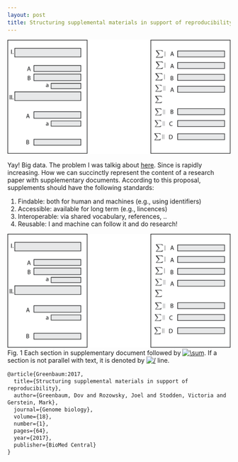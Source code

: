 ```yaml
---
layout: post
title: Structuring supplemental materials in support of reproducibility
---
```

![_config.yml](/images/supplementary_1@3x.png)

Yay! Big data. The problem I was talkig about [here](/https://dadashkarimi.github.io/about/). Since is rapidly increasing. How we can succinctly represent the content of a research paper with supplementary documents. According to this proposal, supplements should have the following standards:
1. Findable: both for human and machines (e.g., using identifiers)
2. Accessible: available for long term (e.g., lincences)
3. Interoperable: via shared vocabulary, references, ..
4. Reusable: I and machine can follow it and do research!

![_config.yml](/images/supplementary_1@3x.png)
Fig. 1 Each section in supplementary document followed by <a href="https://www.codecogs.com/eqnedit.php?latex=\sum" target="_blank"><img src="https://latex.codecogs.com/gif.latex?\sum" title="\sum" /></a>. If a section is not parallel with text, it is denoted by <a href="https://www.codecogs.com/eqnedit.php?latex=/" target="_blank"><img src="https://latex.codecogs.com/gif.latex?/" title="/" /></a> line. 

```
@article{Greenbaum:2017,
  title={Structuring supplemental materials in support of reproducibility},
  author={Greenbaum, Dov and Rozowsky, Joel and Stodden, Victoria and Gerstein, Mark},
  journal={Genome biology},
  volume={18},
  number={1},
  pages={64},
  year={2017},
  publisher={BioMed Central}
}
```

